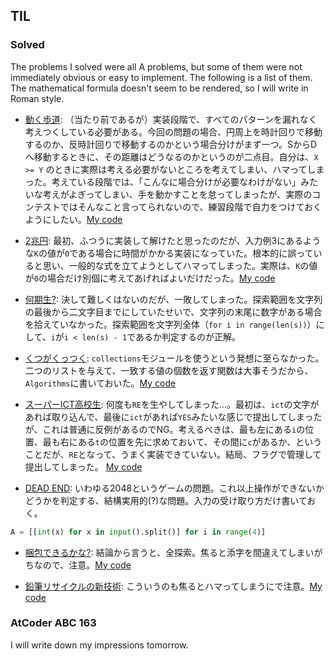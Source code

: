 ## TIL

### Solved

The problems I solved were all A problems, 
but some of them were not immediately obvious or easy to implement. The following is a list of them.
The mathematical formula doesn't seem to be rendered, so I will write in Roman style.

- [動く歩道](https://atcoder.jp/contests/arc054/tasks/arc054_a):
（当たり前であるが）実装段階で、すべてのパターンを漏れなく考えつくしている必要がある。今回の問題の場合、円周上を時計回りで移動するのか、反時計回りで移動するのかという場合分けがまず一つ。SからDへ移動するときに、その距離はどうなるのかというのが二点目。自分は、```X >= Y``` のときに実際は考える必要がないところを考えてしまい、ハマってしまった。考えている段階では、「こんなに場合分けが必要なわけがない」みたいな考えがよぎってしまい、手を動かすことを怠ってしまったが、実際のコンテストではそんなこと言ってられないので、練習段階で自力をつけておくようにしたい。[My code](https://atcoder.jp/contests/arc054/submissions/12062902)

- [2兆円](https://atcoder.jp/contests/arc057/tasks/arc057_a):
最初、ふつうに実装して解けたと思ったのだが、入力例3にあるような```K```の値が```0```である場合に時間がかかる実装になっていた。根本的に誤っていると思い、一般的な式を立てようとしてハマってしまった。実際は、```K```の値が```0```の場合だけ別個に考えてあげればよいだけだった。[My code](https://atcoder.jp/contests/arc057/submissions/12054459)

- [何期生?](https://atcoder.jp/contests/arc052/tasks/arc052_a):
決して難しくはないのだが、一敗してしまった。探索範囲を文字列の最後から二文字目までにしていたせいで、文字列の末尾に数字がある場合を拾えていなかった。探索範囲を文字列全体（```for i in range(len(s))```）にして、```i```が```i < len(s) - 1```であるか判定するのが正解。

- [くつがくっつく]():
```collections```モジュールを使うという発想に至らなかった。二つのリストを与えて、一致する値の個数を返す関数は大事そうだから、```Algorithms```に書いておいた。[My code](https://atcoder.jp/contests/arc024/submissions/12048321)

- [スーパーICT高校生](https://atcoder.jp/contests/arc022/tasks/arc022_1):
何度も```RE```を生やしてしまった...。最初は、```ict```の文字があれば取り込んで、最後に```ict```があれば```YES```みたいな感じで提出してしまったが、これは普通に反例があるのでNG。考えるべきは、最も左にある```i```の位置、最も右にある```t```の位置を先に求めておいて、その間に```c```があるか、ということだが、```RE```となって、うまく実装できていない。結局、フラグで管理して提出してしまった。
[My code](https://atcoder.jp/contests/arc022/submissions/12044949)

- [DEAD END](https://atcoder.jp/contests/arc021/tasks/arc021_1):
いわゆる2048というゲームの問題。これ以上操作ができないかどうかを判定する、結構実用的(?)な問題。入力の受け取り方だけ書いておく。

```python
A = [[int(x) for x in input().split()] for i in range(4)]
```

- [梱包できるかな?](https://atcoder.jp/contests/arc013/tasks/arc013_1):
結論から言うと、全探索。焦ると添字を間違えてしまいがちなので、注意。[My code](https://atcoder.jp/contests/arc013/submissions/12041261)

- [鉛筆リサイクルの新技術](https://atcoder.jp/contests/arc011/tasks/arc011_1):
こういうのも焦るとハマってしまうにで注意。[My code](https://atcoder.jp/contests/arc011/submissions/12040020)

### AtCoder ABC 163
I will write down my impressions tomorrow.
